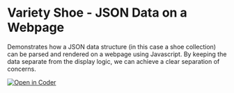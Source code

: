# Variety Shoe - JSON Data on a Webpage

Demonstrates how a JSON data structure (in this case a shoe collection) can be parsed and rendered on a webpage using Javascript. By keeping the data separate from the display logic, we can achieve a clear separation of concerns.
 
[![Open in Coder](https://ixdcoder.com/open-in-coder.svg)](https://ixdcoder.com/templates/Static/workspace?name=Variety+Shoe&mode=auto&param.git_repo=https://bender.sheridanc.on.ca/sikkemha/variety-shoe-json-data-on-a-webpage)
 
